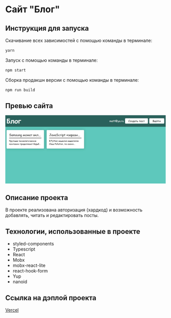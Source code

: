 # Сайт "Блог"

## Инструкция для запуска

Скачивание всех зависимостей с помощью команды в терминале:

```bash
yarn
```

Запуск с помощью команды в терминале:

```bash
npm start
```

Сборка продакшн версии с помощью команды в терминале:

```bash
npm run build
```

## Превью сайта

![Превью сайта](./preview.jpg)

## Описание проекта

В проекте реализована авторизация (хардкод) и возможность добавлять, читать и редактировать посты.

## Технологии, использованные в проекте

* styled-components
* Typescript
* React
* Mobx
* mobx-react-lite
* react-hook-form
* Yup
* nanoid

## Ссылка на дэплой проекта

[Vercel](https://greenatom-test-two.vercel.app)
